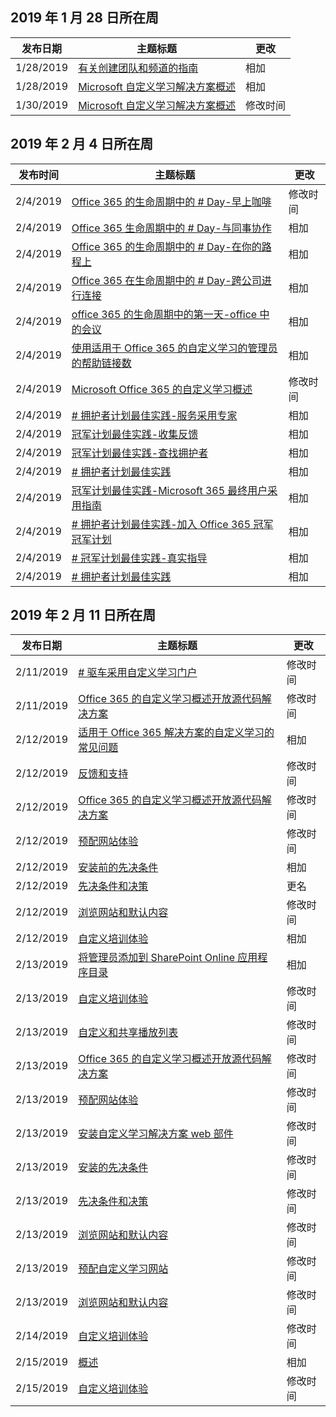 <!-- This file is generated automatically each week. Changes made to this file will be overwritten.-->




## <a name="week-of-january-28-2019"></a>2019 年 1 月 28 日所在周


| 发布日期 |主题标题 | 更改 |
|------|------------|--------|
| 1/28/2019 | [有关创建团队和频道的指南](/Office365/CustomLearning/embeds/adopt-teams-channels) | 相加 |
| 1/28/2019 | [Microsoft 自定义学习解决方案概述](/Office365/CustomLearning/index) | 相加 |
| 1/30/2019 | [Microsoft 自定义学习解决方案概述](/CustomLearning/index) | 修改时间 |


## <a name="week-of-february-04-2019"></a>2019 年 2 月 4 日所在周


| 发布时间 |主题标题 | 更改 |
|------|------------|--------|
| 2/4/2019 | [Office 365 的生命周期中的 # Day-早上咖啡](/Office365/CustomLearning/ditl_coffee) | 修改时间 |
| 2/4/2019 | [Office 365 生命周期中的 # Day-与同事协作](/Office365/CustomLearning/ditl_collab) | 相加 |
| 2/4/2019 | [Office 365 的生命周期中的 # Day-在你的路程上](/Office365/CustomLearning/ditl_commute) | 相加 |
| 2/4/2019 | [Office 365 在生命周期中的 # Day-跨公司进行连接](/Office365/CustomLearning/ditl_connect) | 相加 |
| 2/4/2019 | [office 365 的生命周期中的第一天-office 中的会议](/Office365/CustomLearning/ditl_meeting) | 相加 |
| 2/4/2019 | [使用适用于 Office 365 的自定义学习的管理员的帮助链接数](/Office365/CustomLearning/embeds/for_admins) | 相加 |
| 2/4/2019 | [Microsoft Office 365 的自定义学习概述](/Office365/CustomLearning/index) | 修改时间 |
| 2/4/2019 | [# 拥护者计划最佳实践-服务采用专家](/Office365/CustomLearning/champ_education) | 相加 |
| 2/4/2019 | [冠军计划最佳实践-收集反馈](/Office365/CustomLearning/champ_feedback) | 相加 |
| 2/4/2019 | [冠军计划最佳实践-查找拥护者](/Office365/CustomLearning/champ_findthem) | 相加 |
| 2/4/2019 | [# 拥护者计划最佳实践](/Office365/CustomLearning/champ_getstarted) | 相加 |
| 2/4/2019 | [冠军计划最佳实践-Microsoft 365 最终用户采用指南](/Office365/CustomLearning/champ_o365guide) | 相加 |
| 2/4/2019 | [# 拥护者计划最佳实践-加入 Office 365 冠军冠军计划](/Office365/CustomLearning/champ_o365program) | 相加 |
| 2/4/2019 | [# 冠军计划最佳实践-真实指导](/Office365/CustomLearning/champ_realworldguides) | 相加 |
| 2/4/2019 | [# 拥护者计划最佳实践](/Office365/CustomLearning/champ_whyadopt) | 相加 |


## <a name="week-of-february-11-2019"></a>2019 年 2 月 11 日所在周


| 发布日期 |主题标题 | 更改 |
|------|------------|--------|
| 2/11/2019 | [# 驱车采用自定义学习门户](/Office365/CustomLearning/driveadoption) | 修改时间 |
| 2/11/2019 | [Office 365 的自定义学习概述开放源代码解决方案](/Office365/CustomLearning/index) | 修改时间 |
| 2/12/2019 | [适用于 Office 365 解决方案的自定义学习的常见问题](/Office365/CustomLearning/faq) | 相加 |
| 2/12/2019 | [反馈和支持](/Office365/CustomLearning/feedback) | 修改时间 |
| 2/12/2019 | [Office 365 的自定义学习概述开放源代码解决方案](/Office365/CustomLearning/index) | 修改时间 |
| 2/12/2019 | [预配网站体验](/Office365/CustomLearning/installsitepackage) | 修改时间 |
| 2/12/2019 | [安装前的先决条件](/Office365/CustomLearning/prereqs) | 相加 |
| 2/12/2019 | [先决条件和决策](/Office365/CustomLearning/servicedecisions) | 更名 |
| 2/12/2019 | [浏览网站和默认内容](/Office365/CustomLearning/sitecontent) | 修改时间 |
| 2/12/2019 | [自定义培训体验](/Office365/CustomLearning/sitesetup) | 相加 |
| 2/13/2019 | [将管理员添加到 SharePoint Online 应用程序目录](/Office365/CustomLearning/addappadmin) | 相加 |
| 2/13/2019 | [自定义培训体验](/Office365/CustomLearning/customization) | 修改时间 |
| 2/13/2019 | [自定义和共享播放列表](/Office365/CustomLearning/customplaylist) | 修改时间 |
| 2/13/2019 | [Office 365 的自定义学习概述开放源代码解决方案](/Office365/CustomLearning/index) | 修改时间 |
| 2/13/2019 | [预配网站体验](/Office365/CustomLearning/installsitepackage) | 修改时间 |
| 2/13/2019 | [安装自定义学习解决方案 web 部件](/Office365/CustomLearning/installwebpart) | 修改时间 |
| 2/13/2019 | [安装的先决条件](/Office365/CustomLearning/prereqs) | 修改时间 |
| 2/13/2019 | [先决条件和决策](/Office365/CustomLearning/servicedecisions) | 修改时间 |
| 2/13/2019 | [浏览网站和默认内容](/Office365/CustomLearning/sitecontent) | 修改时间 |
| 2/13/2019 | [预配自定义学习网站](/Office365/CustomLearning/installsitepackage) | 修改时间 |
| 2/13/2019 | [浏览网站和默认内容](/Office365/CustomLearning/sitecontent) | 修改时间 |
| 2/14/2019 | [自定义培训体验](/Office365/CustomLearning/customization) | 修改时间 |
| 2/15/2019 | [概述](/Office365/CustomLearning/custom_overview) | 相加 |
| 2/15/2019 | [自定义培训体验](/Office365/CustomLearning/customization) | 修改时间 |
